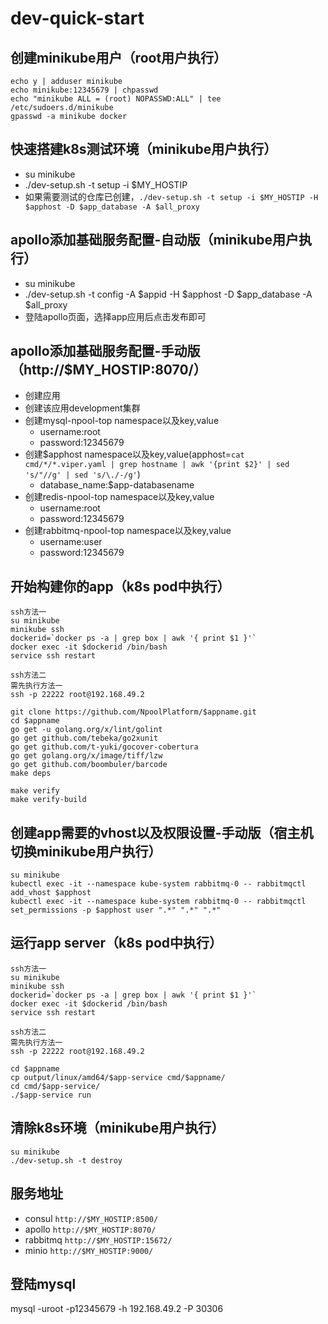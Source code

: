 # dev-quick-start

## 创建minikube用户（root用户执行）
```
echo y | adduser minikube
echo minikube:12345679 | chpasswd
echo "minikube ALL = (root) NOPASSWD:ALL" | tee /etc/sudoers.d/minikube
gpasswd -a minikube docker
```

## 快速搭建k8s测试环境（minikube用户执行）
- su minikube
- ./dev-setup.sh -t setup -i $MY_HOSTIP
- 如果需要测试的仓库已创建，```./dev-setup.sh -t setup -i $MY_HOSTIP -H $apphost -D $app_database -A $all_proxy```

## apollo添加基础服务配置-自动版（minikube用户执行）
- su minikube
- ./dev-setup.sh -t config -A $appid -H $apphost -D $app_database -A $all_proxy
- 登陆apollo页面，选择app应用后点击发布即可

## apollo添加基础服务配置-手动版（http://$MY_HOSTIP:8070/）
- 创建应用
- 创建该应用development集群
- 创建mysql-npool-top namespace以及key,value
  - username:root
  - password:12345679
- 创建$apphost namespace以及key,value(apphost=`cat cmd/*/*.viper.yaml | grep hostname | awk '{print $2}' | sed 's/"//g' | sed 's/\./-/g'`)
  - database_name:$app-databasename
- 创建redis-npool-top namespace以及key,value
  - username:root
  - password:12345679
- 创建rabbitmq-npool-top namespace以及key,value
  - username:user
  - password:12345679

## 开始构建你的app（k8s pod中执行）
```
ssh方法一
su minikube
minikube ssh
dockerid=`docker ps -a | grep box | awk '{ print $1 }'`
docker exec -it $dockerid /bin/bash
service ssh restart

ssh方法二
需先执行方法一
ssh -p 22222 root@192.168.49.2

git clone https://github.com/NpoolPlatform/$appname.git
cd $appname
go get -u golang.org/x/lint/golint
go get github.com/tebeka/go2xunit
go get github.com/t-yuki/gocover-cobertura
go get golang.org/x/image/tiff/lzw
go get github.com/boombuler/barcode
make deps

make verify
make verify-build

```

## 创建app需要的vhost以及权限设置-手动版（宿主机切换minikube用户执行）
```
su minikube
kubectl exec -it --namespace kube-system rabbitmq-0 -- rabbitmqctl add_vhost $apphost
kubectl exec -it --namespace kube-system rabbitmq-0 -- rabbitmqctl set_permissions -p $apphost user ".*" ".*" ".*"
```

## 运行app server（k8s pod中执行）
```
ssh方法一
su minikube
minikube ssh
dockerid=`docker ps -a | grep box | awk '{ print $1 }'`
docker exec -it $dockerid /bin/bash
service ssh restart

ssh方法二
需先执行方法一
ssh -p 22222 root@192.168.49.2

cd $appname
cp output/linux/amd64/$app-service cmd/$appname/
cd cmd/$app-service/
./$app-service run
```

## 清除k8s环境（minikube用户执行）
```
su minikube
./dev-setup.sh -t destroy
```

## 服务地址
- consul ```http://$MY_HOSTIP:8500/```
- apollo ```http://$MY_HOSTIP:8070/```
- rabbitmq ```http://$MY_HOSTIP:15672/```
- minio ```http://$MY_HOSTIP:9000/```

## 登陆mysql
mysql -uroot -p12345679 -h 192.168.49.2 -P 30306
